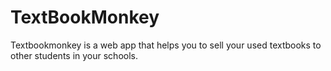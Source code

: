 # TextBookMonkey
Textbookmonkey is a web app that helps you to sell your used textbooks to other students in your schools.
